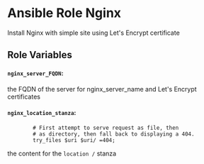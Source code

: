 # Ansible Role Nginx
Install Nginx with simple site using Let's Encrypt certificate

## Role Variables

#### `nginx_server_FQDN`:
the FQDN of the server for nginx_server_name and Let's Encrypt certificates

#### `nginx_location_stanza`: 
```
        # First attempt to serve request as file, then
        # as directory, then fall back to displaying a 404.
        try_files $uri $uri/ =404;
```
the content for the `location /` stanza
